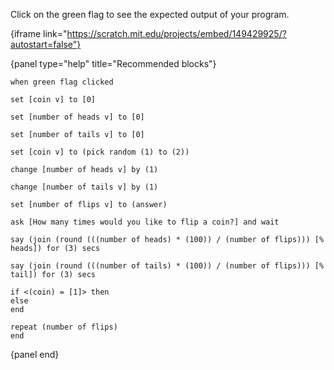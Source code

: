 Click on the green flag to see the expected output of your program.

{iframe link="https://scratch.mit.edu/projects/embed/149429925/?autostart=false"}

{panel type="help" title="Recommended blocks"}

<pre><code class="scratch:split:random">when green flag clicked
</code></pre>

<pre><code class="scratch:split:random">set [coin v] to [0]

set [number of heads v] to [0]

set [number of tails v] to [0]

set [coin v] to (pick random (1) to (2))

change [number of heads v] by (1)

change [number of tails v] by (1)

set [number of flips v] to (answer)
</code></pre>

<pre><code class="scratch:split:random">ask [How many times would you like to flip a coin?] and wait
</code></pre>

<pre><code class="scratch:split:random">say (join (round (((number of heads) * (100)) / (number of flips))) [% heads]) for (3) secs

say (join (round (((number of tails) * (100)) / (number of flips))) [% tail]) for (3) secs
</code></pre>

<pre><code class="scratch:split:random">if &lt;(coin) = [1]&gt; then
else
end

repeat (number of flips)
end
</code></pre>

{panel end}